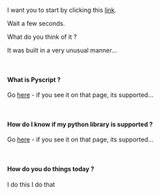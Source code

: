 

I want you to start by clicking this [link](https://pyscript.net/examples/panel_stream.html).  

Wait a few seconds.  

What do you think of it ? 

It was built in a very unusual manner...



<br>



#### What is Pyscript ? 

Go [here](https://www.anaconda.com/blog/pyscript-python-in-the-browser) - if you see it on that page, its supported...




<br>

#### How do I know if my python library is supported ? 

Go [here](https://github.com/pyodide/pyodide/tree/main/packages) - if you see it on that page, its supported...



<br>

#### How do you do things today ? 

I do this
I do that



<br>
<br>
<br>